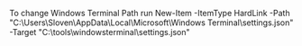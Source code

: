 To change Windows Terminal Path
run
New-Item -ItemType HardLink -Path "C:\Users\Sloven\AppData\Local\Microsoft\Windows Terminal\settings.json" -Target "C:\tools\windowsterminal\settings.json"
